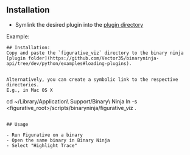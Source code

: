 ## Installation

- Symlink the desired plugin into the [plugin directory](https://github.com/Vector35/binaryninja-api/tree/dev/python/examples#loading-plugins)

Example:

```
## Installation:
Copy and paste the `figurative_viz` directory to the binary ninja [plugin folder](https://github.com/Vector35/binaryninja-api/tree/dev/python/examples#loading-plugins).


Alternatively, you can create a symbolic link to the respective directories.
E.g., in Mac OS X
```
cd ~/Library/Application\ Support/Binary\ Ninja
ln -s <figurative_root>/scripts/binaryninja/figurative_viz .
```

## Usage

- Run Figurative on a binary
- Open the same binary in Binary Ninja
- Select "Highlight Trace"
